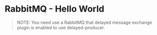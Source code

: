 # RabbitMQ - Hello World

> NOTE: You need use a RabbitMQ that delayed message exchange plugin is enabled to use delayed-producer.

